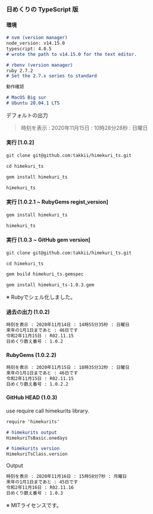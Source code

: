 ### 日めくりの TypeScript 版

#### 環境

```markdown
# nvm (version manager)
node_version: v14.15.0
typescript: 4.0.5
# wrote the path to v14.15.0 for the text editor.

# rbenv (version manager)
ruby 2.7.2
# Set the 2.7.x series to standard

動作確認

# MacOS Big sur
# Ubuntu 20.04.1 LTS
```

デフォルトの出力

> 時刻を表示 : 2020年11月15日 : 10時28分28秒 : 日曜日

#### 実行 [1.0.2]

```markdown
git clone git@github.com:takkii/himekuri_ts.git

cd himekuri_ts

gem install himekuri_ts

himekuri_ts
```

#### 実行 [1.0.2.1 ~ RubyGems regist_version]

```markdown
gem install himekuri_ts

himekuri_ts
```

#### 実行 [1.0.3 ~ GitHub gem version]

```markdown
git clone git@github.com:takkii/himekuri_ts.git

cd himekuri_ts

gem build himekuri_ts.gemspec

gem install himekuri_ts-1.0.3.gem
```

※ Rubyでシェル化しました。

#### 過去の出力 (1.0.2)

```markdown
時刻を表示 : 2020年11月14日 : 14時55分35秒 : 日曜日
来年の1月1日まであと : 46日です
令和2年11月15日 : R02.11.15
日めくり数え番号 : 1.0.2
```

#### RubyGems (1.0.2.2)

```markdown
時刻を表示 : 2020年11月15日 : 18時35分32秒 : 日曜日
来年の1月1日まであと : 46日です
令和2年11月15日 : R02.11.15
日めくり数え番号 : 1.0.2.2
```

#### GitHub HEAD (1.0.3)

use require call himekurits library.

```markdown
require 'himekurits'

# himekurits output
HimekuriTsBasic.onedays

# himekurits version
HimekuriTsClass.version
```

Output

```markdown
時刻を表示 : 2020年11月16日 : 15時58分7秒 : 月曜日
来年の1月1日まであと : 45日です
令和2年11月16日 : R02.11.16
日めくり数え番号 : 1.0.3
```

※ MITライセンスです。
